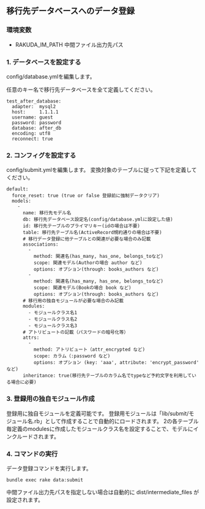## 移行先データベースへのデータ登録 ##

### 環境変数 ###
  - RAKUDA_IM_PATH 中間ファイル出力先パス

### 1. データベースを設定する ###

config/database.ymlを編集します。

任意のキー名で移行先データベースを全て定義してください。

```
test_after_database:
  adapter:  mysql2
  host:     1.1.1.1
  username: guest
  password: password
  database: after_db
  encoding: utf8
  reconnect: true
```

### 2. コンフィグを設定する ###

config/submit.ymlを編集します。
変換対象のテーブルに従って下記を定義してください。

```
default:
  force_reset: true (true or false 登録前に強制データクリア)
  models:
    -
      name: 移行先モデル名
      db: 移行先データベース設定名(config/database.ymlに設定した値)
      id: 移行先テーブルのプライマリキー(idの場合は不要)
      table: 移行先テーブル名(ActiveRecord規約通りの場合は不要)
      # 移行データ登録に他テーブルとの関連が必要な場合のみ記載
      associations:
        -
          method: 関連名(has_many, has_one, belongs_toなど)
          scope: 関連モデル(Authorの場合 author など)
          options: オプション(through: books_authors など)
        -
          method: 関連名(has_many, has_one, belongs_toなど)
          scope: 関連モデル(Bookの場合 book など)
          options: オプション(through: books_authors など)
      # 移行用の独自モジュールが必要な場合のみ記載
      modules:
        - モジュールクラス名1
        - モジュールクラス名2
        - モジュールクラス名3
      # アトリビュートの記載（パスワードの暗号化等）
      attrs:
        -
          method: アトリビュート（attr_encrypted など)
          scope: カラム（:password など)
          options: オプション (key: 'aaa', attribute: 'encrypt_password' など)
      inheritance: true(移行先テーブルのカラム名でtypeなど予約文字を利用している場合に必要)
```

### 3. 登録用の独自モジュール作成 ###

登録用に独自モジュールを定義可能です。
登録用モジュールは「lib/submit/モジュール名.rb」として作成することで自動的にロードされます。
2の各テーブル毎定義のmodulesに作成したモジュールクラス名を設定することで、モデルにインクルードされます。

### 4. コマンドの実行 ###

データ登録コマンドを実行します。

```
bundle exec rake data:submit
```

中間ファイル出力先パスを指定しない場合は自動的に dist/intermediate_files が設定されます。

